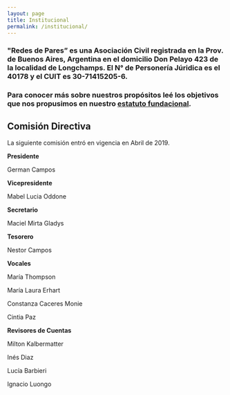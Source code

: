 ```yaml
---
layout: page
title: Institucional
permalink: /institucional/
---
```



### "Redes de Pares” es una Asociación Civil registrada en la Prov. de Buenos Aires, Argentina en el domicilio Don Pelayo 423 de la localidad de Longchamps. El N° de Personería Júridica es el 40178 y el CUIT es 30-71415205-6.

### Para conocer más sobre nuestros propósitos leé los objetivos que nos propusimos en nuestro [estatuto fundacional](/estatuto/).

## Comisión Directiva
La siguiente comisión entró en vigencia en Abril de 2019.

**Presidente**

German Campos


**Vicepresidente**

Mabel Lucia Oddone


**Secretario**

Maciel Mirta Gladys


**Tesorero**

Nestor Campos


**Vocales**

María Thompson

María Laura Erhart

Constanza Caceres Monie

Cintia Paz


**Revisores de Cuentas**

Milton Kalbermatter

Inés Diaz

Lucía Barbieri

Ignacio Luongo

